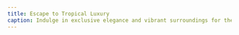 ```yaml
---
title: Escape to Tropical Luxury
caption: Indulge in exclusive elegance and vibrant surroundings for the ultimate Goan retreat.
---
```

